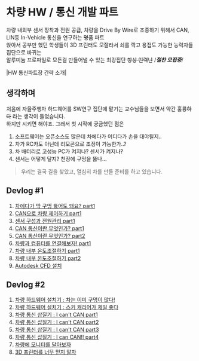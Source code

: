 # 차량 HW / 통신 개발 파트
차량 내외부 센서 장착과 전원 공급, 차량을 Drive By Wire로 조종하기 위해서 CAN, LIN등 In-Vehicle 통신을 연구하는 ~~명품~~ 파트   
앉아서 공부만 했던 학생들이 3D 프린터도 모잘라서 쇠를 깍고 용접도 가능한 능력자들 집단으로 바뀌는   
알루미늄 프로파일로 모든걸 만들어낼 수 있는 최강집단 ~~항상 인력난~~ /*__절찬 모집중__*/

|HW 통신파트장 간략 소개|

## 생각하며
처음에 자율주행차 하드웨어를 SW연구 집단에 맡기는 교수님들을 보면서 약간 ~~훌륭하다~~ 라는 생각이 들었습니다.   
하지만 시키면 해야죠. 그래서 첫 시작에 궁금했던 점은
  1. 소프트웨어는 오픈소스도 많은데 차에다가 어디다가 손을 대야될지..   
  2. 차가 RC카도 아닌데 리모콘으로 조정이 가능한가..?
  3. 차 배터리로 고성능 PC가 켜지나? 센서가 켜지나?
  4. 센서는 어떻게 달지? 천장에 구멍을 뚫나...

> 우리는 결국 길을 찾았고, 열심히 차를 만들 준비를 하고 있습니다.   

## Devlog #1
  1. [차에다가 막 구멍 뚫어도 돼요? part1](./vehicle-exterior-tuning-part1.md)
  2. [CAN으로 차량 제어하기 part1](./vehicle-can-part1.md)
  3. [센서 구성과 전원관리 part1](./sensor_management.md)
  4. [CAN 통신이란 무엇인가? part1](./what_is_can1.md)
  5. [CAN 통신이란 무엇인가? part2](./what_is_can2.md)
  6. [차량과 컴퓨터를 연결해보자! part1](./try_to_can1.md)
  7. [차량 내부 온도조절하기 part1](./thermal_control_part1.md)
  8. [차량 내부 온도조절하기 part2](./thermal_control_part2.md)
  9. [Autodesk CFD 설치](./CFD_install.md)


## Devlog #2
  1. [차량 하드웨어 설치기 : 차는 이미 구멍이 많다!]()
  2. [차량 하드웨어 설치기 : 스키 캐리어가 제일 좋다]()
  3. [차량 통신 삽질기 : I can't CAN part1](./try_to_can1.md)
  4. [차량 통신 삽질기 : I can't CAN part2](./try_to_can2.md)
  5. [차량 통신 삽질기 : I can't CAN part3](./try_to_can3.md)
  6. [차량 통신 삽질기 : I can CAN!! part4](./try_to_can4.md)
  7. [차량에 모니터를 달아보자]()
  8. [3D 프린터를 너무 믿지 말자]()

  
